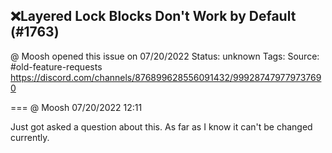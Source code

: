 ## ❌Layered Lock Blocks Don't Work by Default (#1763)
@ Moosh opened this issue on 07/20/2022
Status: unknown
Tags: 
Source: #old-feature-requests https://discord.com/channels/876899628556091432/999287479779737690


=== @ Moosh 07/20/2022 12:11

Just got asked a question about this. As far as I know it can't be changed currently.
